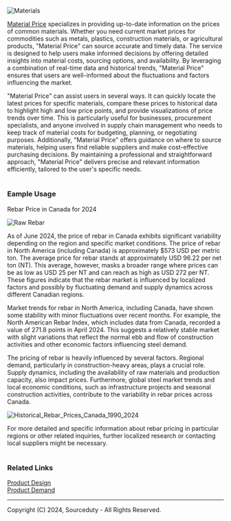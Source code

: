 ![Materials](https://github.com/sourceduty/Material_Price/assets/123030236/c0bb149d-9a8f-451b-b13e-78edd778b569)

[Material Price](https://chatgpt.com/g/g-C9qz5Ygzb-material-price) specializes in providing up-to-date information on the prices of common materials. Whether you need current market prices for commodities such as metals, plastics, construction materials, or agricultural products, "Material Price" can source accurate and timely data. The service is designed to help users make informed decisions by offering detailed insights into material costs, sourcing options, and availability. By leveraging a combination of real-time data and historical trends, "Material Price" ensures that users are well-informed about the fluctuations and factors influencing the market.

"Material Price" can assist users in several ways. It can quickly locate the latest prices for specific materials, compare these prices to historical data to highlight high and low price points, and provide visualizations of price trends over time. This is particularly useful for businesses, procurement specialists, and anyone involved in supply chain management who needs to keep track of material costs for budgeting, planning, or negotiating purposes. Additionally, "Material Price" offers guidance on where to source materials, helping users find reliable suppliers and make cost-effective purchasing decisions. By maintaining a professional and straightforward approach, "Material Price" delivers precise and relevant information efficiently, tailored to the user's specific needs.

#
### Eample Usage

Rebar Price in Canada for 2024

![Raw Rebar](https://github.com/sourceduty/Material_Price/assets/123030236/c1bfa61a-f08a-43f8-a0b7-24970aec96f2)

As of June 2024, the price of rebar in Canada exhibits significant variability depending on the region and specific market conditions. The price of rebar in North America (including Canada) is approximately $573 USD per metric ton. The average price for rebar stands at approximately USD 96.22 per net ton (NT). This average, however, masks a broader range where prices can be as low as USD 25 per NT and can reach as high as USD 272 per NT. These figures indicate that the rebar market is influenced by localized factors and possibly by fluctuating demand and supply dynamics across different Canadian regions​.

Market trends for rebar in North America, including Canada, have shown some stability with minor fluctuations over recent months. For example, the North American Rebar Index, which includes data from Canada, recorded a value of 271.8 points in April 2024. This suggests a relatively stable market with slight variations that reflect the normal ebb and flow of construction activities and other economic factors influencing steel demand​​.

The pricing of rebar is heavily influenced by several factors. Regional demand, particularly in construction-heavy areas, plays a crucial role. Supply dynamics, including the availability of raw materials and production capacity, also impact prices. Furthermore, global steel market trends and local economic conditions, such as infrastructure projects and seasonal construction activities, contribute to the variability in rebar prices across Canada​​.

![Historical_Rebar_Prices_Canada_1990_2024](https://github.com/sourceduty/Material_Price/assets/123030236/87f9aa3c-632c-4bab-8eb6-124e23032bab)

For more detailed and specific information about rebar pricing in particular regions or other related inquiries, further localized research or contacting local suppliers might be necessary.

#
### Related Links

[Product Design](https://github.com/sourceduty/Product_Design)
<br>
[Product Demand](https://github.com/sourceduty/Product_Demand)

***
Copyright (C) 2024, Sourceduty - All Rights Reserved.
